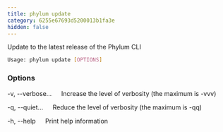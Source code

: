 ```yaml
---
title: phylum update
category: 6255e67693d5200013b1fa3e
hidden: false
---
```


Update to the latest release of the Phylum CLI

```sh
Usage: phylum update [OPTIONS]
```

### Options

-v, --verbose...
&emsp; Increase the level of verbosity (the maximum is -vvv)

-q, --quiet...
&emsp; Reduce the level of verbosity (the maximum is -qq)

-h, --help
&emsp; Print help information
